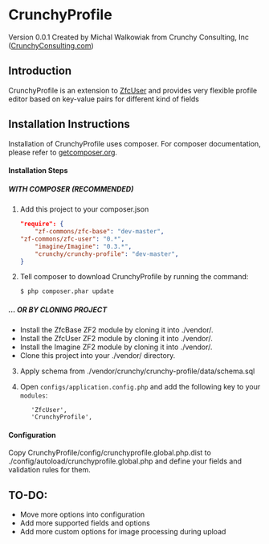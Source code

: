 CrunchyProfile
==================
Version 0.0.1 Created by Michal Walkowiak from Crunchy Consulting, Inc ([CrunchyConsulting.com](http://crunchyconsulting.com))

Introduction
------------

CrunchyProfile is an extension to [ZfcUser](http://github.com/ZF-Commons/ZfcUser) and provides very flexible profile editor based on key-value pairs for different kind of fields


Installation Instructions
-------------------------

Installation of CrunchyProfile uses composer. For composer documentation, please refer to [getcomposer.org](http://getcomposer.org).

#### Installation Steps

##### WITH COMPOSER (RECOMMENDED)
1. Add this project to your composer.json

    ```json
    "require": {
        "zf-commons/zfc-base": "dev-master",
	"zf-commons/zfc-user": "0.*",
        "imagine/Imagine": "0.3.*",
        "crunchy/crunchy-profile": "dev-master",
    }
    ```
2. Tell composer to download CrunchyProfile by running the command:

    ```bash
    $ php composer.phar update
    ```

##### … OR BY CLONING PROJECT
* Install the ZfcBase ZF2 module by cloning it into ./vendor/.
* Install the ZfcUser ZF2 module by cloning it into ./vendor/.
* Install the Imagine ZF2 module by cloning it into ./vendor/.
* Clone this project into your ./vendor/ directory.

3. Apply schema from ./vendor/crunchy/crunchy-profile/data/schema.sql

4. Open `configs/application.config.php` and add the following key to your `modules`:

     ```'ZfcBase',
        'ZfcUser',
     	'CrunchyProfile',
     ```

#### Configuration

Copy CrunchyProfile/config/crunchyprofile.global.php.dist to ./config/autoload/crunchyprofile.global.php and define your fields and validation rules for them.


## TO-DO:
* Move more options into configuration
* Add more supported fields and options
* Add more custom options for image processing during upload
